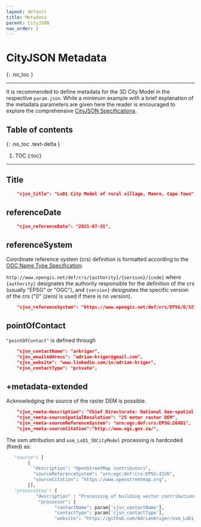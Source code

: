 ```yaml
---
layout: default
title: Metadata
parent: CityJSON
nav_order: 2
---
```


# CityJSON Metadata
{: .no_toc }

---

It is recommended to define metadata for the 3D City Model in the respective `param.json`. While a minimum example with a brief explanation of the metadata parameters are given here the reader is encouraged to explore the comprehensive [CityJSON Specifications](https://www.cityjson.org/specs/1.1.0/#metadata).

## Table of contents
{: .no_toc .text-delta }

1. TOC
{:toc}

---
## Title

```json
    "cjsn_title": "LoD1 City Model of rural village, Mamre, Cape Town",
```
## referenceDate
```json    
    "cjsn_referenceDate": "2021-07-31",
```
## referenceSystem

Coordinate reference system (crs) definition is formatted according to the [OGC Name Type Specification](https://docs.opengeospatial.org/pol/09-048r5.html#_production_rule_for_specification_element_names):

   `http://www.opengis.net/def/crs/{authority}/{version}/{code}`
        where `{authority}` designates the authority responsible for the definition of the crs (usually "EPSG" or "OGC"), and `{version}` designates the specific               version of the crs ("0" (zero) is used if there is no version).
        
```json
    "cjsn_referenceSystem": "https://www.opengis.net/def/crs/EPSG/0/32734",
```
## pointOfContact

`"pointOfContact"` is defined through 

```json    
    "cjsn_contactName": "arkriger", 
    "cjsn_emailAddress": "adrian-kriger@gmail.com", 
    "cjsn_website": "www.linkedin.com/in/adrian-kriger", 
    "cjsn_contactType": "private",
```
## +metadata-extended

Acknowledging the source of the raster DEM is possible. 

```json
    "cjsn_+meta-description": "Chief Directorate: National Geo-spatial Information",
    "cjsn_+meta-sourceSpatialResolution": "25 meter raster DEM",
    "cjsn_+meta-sourceReferenceSystem": "urn:ogc:def:crs:EPSG:20481",
    "cjsn_+meta-sourceCitation":"http://www.ngi.gov.za/",
 ```
 
 The osm attribution and `osm_LoD1_3DCityModel` processing is hardcoded (fixed) as: 
 ```python
    "source": [
         {
           "description": "OpenStreetMap contributors",
           "sourceReferenceSystem": "urn:ogc:def:crs:EPSG:4326",
           "sourceCitation": "https://www.openstreetmap.org",
         }],
    "processStep": {
            "description" : "Processing of building vector contributions <raster DEM> using osm_LoD1_3DCityModel workflow",
             "processor": {
                   "contactName": param['cjsn_contactName'],
                   "contactType": param['cjsn_contactType'],
                   "website": "https://github.com/AdrianKriger/osm_LoD1_3DCityModel"
 ```
 
 

